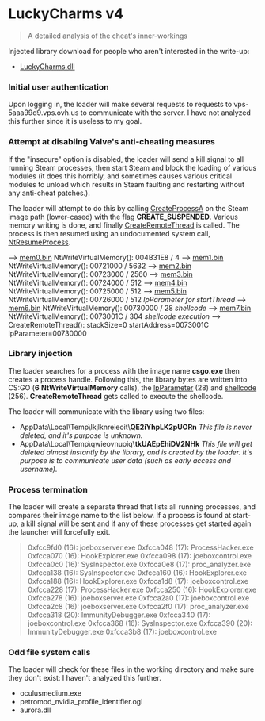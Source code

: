 # LuckyCharms v4
> A detailed analysis of the cheat's inner-workings

Injected library download for people who aren't interested in the write-up:
* [LuckyCharms.dll](https://github.com/0xa00/luckycharms-analysis/blob/main/bin/LuckyCharms.dll)

### Initial user authentication
Upon logging in, the loader will make several requests to requests to vps-5aaa99d9.vps.ovh.us to communicate with the server.
I have not analyzed this further since it is useless to my goal.

### Attempt at disabling Valve's anti-cheating measures
If the "insecure" option is disabled, the loader will send a kill signal to all running Steam processes, then start Steam and block the loading of various modules (it does this horribly, and sometimes causes various critical modules to unload which results in Steam faulting and restarting without any anti-cheat patches.).

The loader will attempt to do this by calling [CreateProcessA](https://docs.microsoft.com/en-us/windows/win32/api/processthreadsapi/nf-processthreadsapi-createprocessa) on the Steam image path (lower-cased) with the flag __CREATE_SUSPENDED__.
Various memory writing is done, and finally [CreateRemoteThread](https://docs.microsoft.com/en-us/windows/win32/api/processthreadsapi/nf-processthreadsapi-createremotethread) is called. The process is then resumed using an undocumented system call, [NtResumeProcess](https://doxygen.reactos.org/da/d3c/ntoskrnl_2ps_2state_8c.html#a0fd8f14a401ca54d812602c721ad967c).

 --> [mem0.bin](https://github.com/0xa00/luckycharms-analysis/blob/main/bin/mem0.bin) NtWriteVirtualMemory(): 004B31E8 / 4
 --> [mem1.bin](https://github.com/0xa00/luckycharms-analysis/blob/main/bin/mem1.bin) NtWriteVirtualMemory(): 00721000 / 5632
 --> [mem2.bin](https://github.com/0xa00/luckycharms-analysis/blob/main/bin/mem2.bin) NtWriteVirtualMemory(): 00723000 / 2560
 --> [mem3.bin](https://github.com/0xa00/luckycharms-analysis/blob/main/bin/mem3.bin) NtWriteVirtualMemory(): 00724000 / 512
 --> [mem4.bin](https://github.com/0xa00/luckycharms-analysis/blob/main/bin/mem4.bin) NtWriteVirtualMemory(): 00725000 / 512
 --> [mem5.bin](https://github.com/0xa00/luckycharms-analysis/blob/main/bin/mem5.bin) NtWriteVirtualMemory(): 00726000 / 512
  _lpParameter for startThread_ --> [mem6.bin](https://github.com/0xa00/luckycharms-analysis/blob/main/bin/mem6.bin) NtWriteVirtualMemory(): 00730000 / 28
 _shellcode_ --> [mem7.bin](https://github.com/0xa00/luckycharms-analysis/blob/main/bin/mem7.bin) NtWriteVirtualMemory(): 0073001C / 304
 _shellcode execution_ --> CreateRemoteThread(): stackSize=0 startAddress=0073001C lpParameter=00730000

### Library injection
The loader searches for a process with the image name __csgo.exe__ then creates a process handle.
Following this, the library bytes are written into CS:GO (__6__ __NtWriteVirtualMemory__ calls), the [lpParameter](https://github.com/0xa00/luckycharms-analysis/blob/main/bin/mem15.bin) (28) and [shellcode](https://github.com/0xa00/luckycharms-analysis/blob/main/bin/mem16.bin) (256).
__CreateRemoteThread__ gets called to execute the shellcode.

The loader will communicate with the library using two files:
* AppData\Local\Temp\lkjlknreieoit\\__QE2iYhpLK2pUORn__
_This file is never deleted, and it's purpose is unknown._
* AppData\Local\Temp\qwieovnuoiq\\__tkUAEpEhiDV2NHk__
_This file will get deleted almost instantly by the library, and is created by the loader. It's purpose is to communicate user data (such as early access and username)._

### Process termination
The loader will create a separate thread that lists all running processes, and compares their image name to the list below.
If a process is found at start-up, a kill signal will be sent and if any of these processes get started again the launcher will forcefully exit. 
> 0xfcc9fd0 (16): joeboxserver.exe
0xfcca048 (17): ProcessHacker.exe
0xfcca070 (16): HookExplorer.exe
0xfcca098 (17): joeboxcontrol.exe
0xfcca0c0 (16): SysInspector.exe
0xfcca0e8 (17): proc_analyzer.exe
0xfcca138 (16): SysInspector.exe
0xfcca160 (16): HookExplorer.exe
0xfcca188 (16): HookExplorer.exe
0xfcca1d8 (17): joeboxcontrol.exe
0xfcca228 (17): ProcessHacker.exe
0xfcca250 (16): HookExplorer.exe
0xfcca278 (16): joeboxserver.exe
0xfcca2a0 (17): joeboxcontrol.exe
0xfcca2c8 (16): joeboxserver.exe
0xfcca2f0 (17): proc_analyzer.exe
0xfcca318 (20): ImmunityDebugger.exe
0xfcca340 (17): joeboxcontrol.exe
0xfcca368 (16): SysInspector.exe
0xfcca390 (20): ImmunityDebugger.exe
0xfcca3b8 (17): joeboxcontrol.exe

### Odd file system calls
The loader will check for these files in the working directory and make sure they don't exist:
I haven't analyzed this further.
- oculusmedium.exe
- petromod_nvidia_profile_identifier.ogl
- aurora.dll
